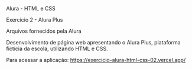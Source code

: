 Alura - HTML e CSS

Exercício 2 - Alura Plus

Arquivos fornecidos pela Alura

Desenvolvimento de página web apresentando o Alura Plus, plataforma fictícia da escola, utilizando HTML e CSS.

Para acessar a aplicação: https://exercicio-alura-html-css-02.vercel.app/
